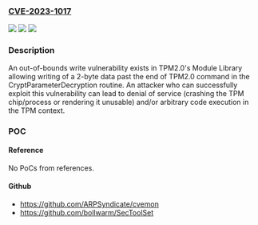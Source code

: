 ### [CVE-2023-1017](https://cve.mitre.org/cgi-bin/cvename.cgi?name=CVE-2023-1017)
![](https://img.shields.io/static/v1?label=Product&message=TPM2.0&color=blue)
![](https://img.shields.io/static/v1?label=Version&message=%3D%201.59%20&color=brighgreen)
![](https://img.shields.io/static/v1?label=Vulnerability&message=CWE-787%20Out-of-bounds%20Write&color=brighgreen)

### Description

An out-of-bounds write vulnerability exists in TPM2.0's Module Library allowing writing of a 2-byte data past the end of TPM2.0 command in the CryptParameterDecryption routine. An attacker who can successfully exploit this vulnerability can lead to denial of service (crashing the TPM chip/process or rendering it unusable) and/or arbitrary code execution in the TPM context.

### POC

#### Reference
No PoCs from references.

#### Github
- https://github.com/ARPSyndicate/cvemon
- https://github.com/bollwarm/SecToolSet

